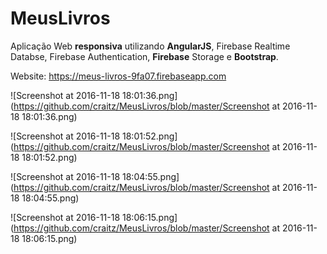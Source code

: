 # MeusLivros
Aplicação Web <strong>responsiva</strong> utilizando <strong>AngularJS</strong>, Firebase Realtime Databse, Firebase Authentication, <strong>Firebase</strong> Storage e <strong>Bootstrap</strong>.

Website: https://meus-livros-9fa07.firebaseapp.com

![Screenshot at 2016-11-18 18:01:36.png](https://github.com/craitz/MeusLivros/blob/master/Screenshot at 2016-11-18 18:01:36.png)

![Screenshot at 2016-11-18 18:01:52.png](https://github.com/craitz/MeusLivros/blob/master/Screenshot at 2016-11-18 18:01:52.png)

![Screenshot at 2016-11-18 18:04:55.png](https://github.com/craitz/MeusLivros/blob/master/Screenshot at 2016-11-18 18:04:55.png)

![Screenshot at 2016-11-18 18:06:15.png](https://github.com/craitz/MeusLivros/blob/master/Screenshot at 2016-11-18 18:06:15.png)
